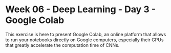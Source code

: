 # Week 06 - Deep Learning - Day 3 - Google Colab

This exercise is here to present Google Colab, an online platform that allows to run your notebooks directly on Google computers, especially their GPUs that greatly accelerate the computation time of CNNs.

